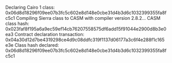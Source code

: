 Declaring Cairo 1 class: 0x06d8d18296f09ee07b3fc5c602e8d148e0cbe31d4b3d6c1032399355fa8fc5c1
Compiling Sierra class to CASM with compiler version 2.8.2...
CASM class hash: 0x023faf8f195a6a9ec59ef14cb76207558575df6add15f91044e2900d8b3e0ea3
Contract declaration transaction: 0x04a30d12d7be4319298ce4d9c08ddfc319f1137d06177a3c6f4e288f1c165e3e
Class hash declared:
0x06d8d18296f09ee07b3fc5c602e8d148e0cbe31d4b3d6c1032399355fa8fc5c1